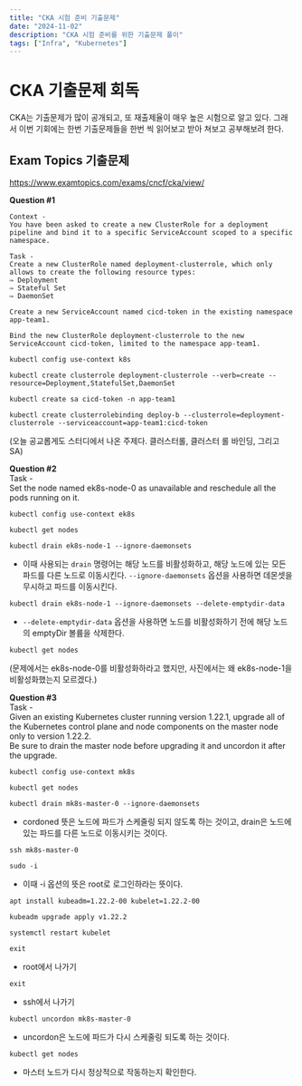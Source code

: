 ```yaml
---
title: "CKA 시험 준비 기출문제"
date: "2024-11-02"
description: "CKA 시험 준비를 위한 기출문제 풀이"
tags: ["Infra", "Kubernetes"]
---
```


# CKA 기출문제 회독

CKA는 기출문제가 많이 공개되고, 또 재출제율이 매우 높은 시험으로 알고 있다. 그래서 이번 기회에는 한번 기출문제들을 한번 씩 읽어보고 받아 쳐보고 공부해보려 한다.


## Exam Topics 기출문제

https://www.examtopics.com/exams/cncf/cka/view/

**Question #1**

    Context -  
    You have been asked to create a new ClusterRole for a deployment pipeline and bind it to a specific ServiceAccount scoped to a specific namespace.

    Task -   
    Create a new ClusterRole named deployment-clusterrole, which only allows to create the following resource types:
    ✑ Deployment
    ✑ Stateful Set
    ✑ DaemonSet

    Create a new ServiceAccount named cicd-token in the existing namespace app-team1.
    
    Bind the new ClusterRole deployment-clusterrole to the new ServiceAccount cicd-token, limited to the namespace app-team1.

`kubectl config use-context k8s`  

`kubectl create clusterrole deployment-clusterrole --verb=create --resource=Deployment,StatefulSet,DaemonSet`  

`kubectl create sa cicd-token -n app-team1`

`kubectl create clusterrolebinding deploy-b --clusterrole=deployment-clusterrole --serviceaccount=app-team1:cicd-token`

(오늘 공교롭게도 스터디에서 나온 주제다. 클러스터롤, 클러스터 롤 바인딩, 그리고 SA)


**Question #2**  
    Task -  
    Set the node named ek8s-node-0 as unavailable and reschedule all the pods running on it.

`kubectl config use-context ek8s`

`kubectl get nodes`

`kubectl drain ek8s-node-1 --ignore-daemonsets`  
- 이때 사용되는 `drain` 명령어는 해당 노드를 비활성화하고, 해당 노드에 있는 모든 파드를 다른 노드로 이동시킨다. `--ignore-daemonsets` 옵션을 사용하면 데몬셋을 무시하고 파드를 이동시킨다.

`kubectl drain ek8s-node-1 --ignore-daemonsets --delete-emptydir-data`
- `--delete-emptydir-data` 옵션을 사용하면 노드를 비활성화하기 전에 해당 노드의 emptyDir 볼륨을 삭제한다.

`kubectl get nodes`

(문제에서는 ek8s-node-0를 비활성화하라고 했지만, 사진에서는 왜 ek8s-node-1을 비활성화했는지 모르겠다.)

**Question #3**  
    Task -  
    Given an existing Kubernetes cluster running version 1.22.1, upgrade all of the Kubernetes control plane and node components on the master node only to version 1.22.2.  
    Be sure to drain the master node before upgrading it and uncordon it after the upgrade.

`kubectl config use-context mk8s`  

`kubectl get nodes`  

`kubectl drain mk8s-master-0 --ignore-daemonsets`  
- cordoned 뜻은 노드에 파드가 스케줄링 되지 않도록 하는 것이고, drain은 노드에 있는 파드를 다른 노드로 이동시키는 것이다.

`ssh mk8s-master-0`

`sudo -i`
- 이때 -i 옵션의 뜻은 root로 로그인하라는 뜻이다.

`apt install kubeadm=1.22.2-00 kubelet=1.22.2-00`

`kubeadm upgrade apply v1.22.2`

`systemctl restart kubelet`

`exit`
- root에서 나가기

`exit`
- ssh에서 나가기

`kubectl uncordon mk8s-master-0`
- uncordon은 노드에 파드가 다시 스케줄링 되도록 하는 것이다.

`kubectl get nodes`
- 마스터 노드가 다시 정상적으로 작동하는지 확인한다.